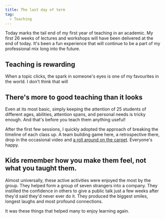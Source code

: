 ```yaml
---
title: The last day of term
tag:
  - Teaching
---
```


Today marks the tail end of my first year of teaching in an academic. My first 26 weeks of lectures and workshops will have been delivered at the end of today. It's been a fun experience that will continue to be a part of my professional mix long into the future.

## Teaching is rewarding

When a topic clicks, the spark in someone's eyes is one of my favourites in the world. I don't think that will 

## There's more to good teaching than it looks

Even at its most basic, simply keeping the attention of 25 students of different ages, abilities, attention spans, and personal needs is tricky enough. And that's before you teach them anything useful!

After the first few sessions, I quickly adopted the approach of breaking the timeline of each class up. A team building game here, a retrospective there, drop in the occasional video and [a roll around on the carpet](https://tonyedwardspz.co.uk/blog/bodies-on-the-cafe-floor/). Everyone's happy.

## Kids remember how you make them feel, not what you taught them.

Almost universally, these active activities were enjoyed the most by the group. They helped form a group of seven strangers into a company. They instilled the confidence in others to give a public talk just a few weeks after they'd said they'd never ever do it. They produced the biggest smiles, longest laughs and most profound connections.

It was these things that helped many to enjoy learning again.
